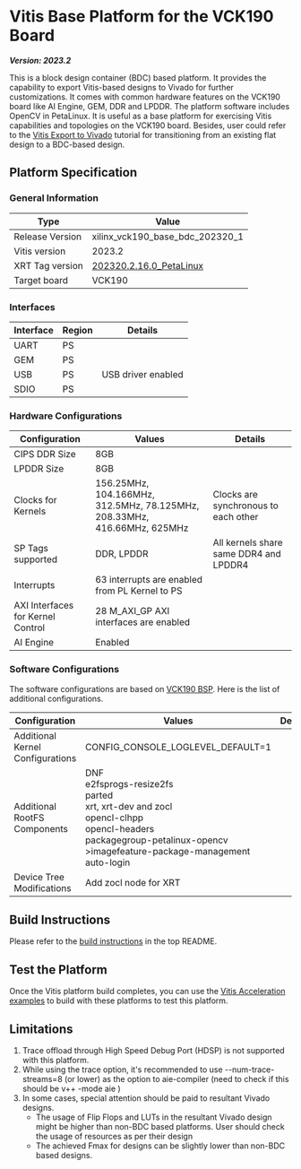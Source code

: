 # Vitis Base Platform for the VCK190 Board

***Version: 2023.2***

This is a block design container (BDC) based platform. It provides the capability to export Vitis-based designs to Vivado for further customizations. It comes with common hardware features on the VCK190 board like AI Engine, GEM, DDR and LPDDR. The platform software includes OpenCV in PetaLinux. It is useful as a base platform for exercising Vitis capabilities and topologies on the VCK190 board. Besides, user could refer to the [Vitis Export to Vivado](https://github.com/Xilinx/Vitis-Tutorials/tree/2023.2/Vitis_Platform_Creation/Feature_Tutorials/03_Vitis_Export_To_Vivado) tutorial for transitioning from an existing flat design to a BDC-based design.

## Platform Specification

### General Information

| Type              | Value                       |
| ----------------- | --------------------------- |
| Release Version   | xilinx_vck190_base_bdc_202320_1 |
| Vitis version     | 2023.2                      |
| XRT Tag version   | [202320.2.16.0_PetaLinux](https://github.com/Xilinx/XRT/releases/tag/202320.2.16.0_PetaLinux)              |
| Target board      | VCK190                      |

### Interfaces

| Interface | Region | Details            |
| --------- | ------ | ------------------ |
| UART      | PS     |                    |
| GEM       | PS     |                    |
| USB       | PS     | USB driver enabled |
| SDIO      | PS     |                    |

### Hardware Configurations

| Configuration                 | Values                                                | Details                             |
| ----------------------------- | ----------------------------------------------------- | ------------------------------------|
| CIPS DDR Size                 | 8GB                                                   |                                     |
| LPDDR Size                    |  8GB                                                  |                                     |
| Clocks for Kernels            | 156.25MHz, 104.166MHz, 312.5MHz, 78.125MHz, 208.33MHz, 416.66MHz, 625MHz | Clocks are synchronous to each other|
| SP Tags supported             | DDR, LPDDR                                            | All kernels share same DDR4 and LPDDR4 |
| Interrupts                    | 63 interrupts are enabled from PL Kernel to PS        |                                     |
| AXI Interfaces for Kernel Control | 28 M_AXI_GP AXI interfaces are enabled            |                                     |
| AI Engine                     | Enabled                                               |                                     |

### Software Configurations

The software configurations are based on [VCK190 BSP](https://www.author.xilinx.com/member/vck190-ea.html#tools). Here is the list of additional configurations.

| Configuration                    | Values                                                       | Details |
| -------------------------------- | ------------------------------------------------------------ | ------- |
| Additional Kernel Configurations | CONFIG_CONSOLE_LOGLEVEL_DEFAULT=1                            |         |
| Additional RootFS Components     | DNF<br />e2fsprogs-resize2fs<br />parted<br />xrt, xrt-dev and zocl<br />opencl-clhpp<br />opencl-headers<br />packagegroup-petalinux-opencv<br />>imagefeature-package-management<br />auto-login |         |
| Device Tree Modifications        | Add zocl node for XRT                                       |         |

## Build Instructions

Please refer to the [build instructions](../../README.md#build-instructions) in the top README.

## Test the Platform
Once the Vitis platform build completes, you can use the [Vitis Acceleration examples](https://github.com/Xilinx/Vitis_Accel_Examples) to build with these platforms to test this platform.
  

## Limitations
1. Trace offload through High Speed Debug Port (HDSP) is not supported with this platform. 
2. While using the trace option, it's recommended to use --num-trace-streams=8 (or lower) as the option to aie-compiler (need to check if this should be v++ -mode aie )
3. In some cases, special attention should be paid to resultant Vivado designs.
    - The usage of Flip Flops and LUTs in the resultant Vivado design might be higher than non-BDC based platforms. User should check the usage of resources as per their design
    - The achieved Fmax for designs can be slightly lower than non-BDC based designs.
